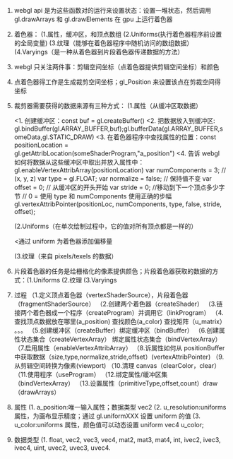 1. webgl api 是为这些函数对的运行来设置状态：设置一堆状态，然后调用 gl.drawArrays 和 gl.drawElements 在 gpu 上运行着色器
2. 着色器：
   (1.属性，缓冲区，和顶点数组
   (2.Uniforms(执行着色器程序前设置的全局变量)
   (3.纹理（能够在着色器程序中随机访问的数组数据）
   (4.Varyings（是一种从着色器到片段着色器传递数据的方法）
3. webgl 只关注两件事：剪辑空间坐标（点着色器提供剪辑空间坐标）和颜色
4. 点着色器得工作是生成裁剪空间坐标；gl_Position 来设置该点在剪裁空间得坐标
5. 裁剪器需要获得的数据来源有三种方式：
   (1.属性（从缓冲区取数据）

   <1. 创建缓冲区：const buf = gl.createBuffer()
   <2. 把数据放入到缓冲区: gl.bindBuffer(gl.ARRAY_BUFFER,buf);gl.bufferData(gl.ARRAY_BUFFER,someData,gl.STATIC_DRAW)
   <3. 在着色器程序中查找属性的位置：const positionLocation = gl.getAttribLocation(someShaderProgram,"a_position")
   <4. 告诉 webgl 如何将数据从这些缓冲区中取出并放入属性中：gl.enableVertexAttribArray(positionLocation)
   var numComponents = 3; // (x, y, z)
   var type = gl.FLOAT;
   var normalize = false; // 保持值不变
   var offset = 0; // 从缓冲区的开头开始
   var stride = 0; //移动到下一个顶点多少字节
   // 0 = 使用 type 和 numComponents 使用正确的步幅
   gl.vertexAttribPointer(positionLoc, numComponents, type, false, stride, offset);

   (2.Uniforms（在单次绘制过程中，它的值对所有顶点都是一样的）

   <通过 uniform 为着色器添加偏移量

   (3.纹理（来自 pixels/texels 的数据）

6. 片段着色器的任务是给栅格化的像素提供颜色；片段着色器获取的数据的方式：(1.Uniforms (2.纹理 (3.Varyings

7. 过程
   （1.定义顶点着色器（vertexShaderSource），片段着色器（fragmentShaderSource）
   （2.创建两个着色器（createShader）
   （3.链接两个着色器成一个程序（createProgram）并调用它（linkProgram）
   （4.查找顶点数据放在哪里(a_position) 查找颜色(a_color) 查找矩阵（u_matrix） 。。。
   （5.创建缓冲区（createBuffer）绑定缓冲区（bindBuffer）
   （6.创建属性状态集合（createVertexArray） 绑定属性状态集合（bindVertexArray）
   （7.启用属性（enableVertexAttribArray）
   （8.诉属性如何从 positionBuffer 中获取数据（size,type,normalize,stride,offset）(vertexAttribPointer)
   （9.从剪辑空间转换为像素(viewport)
   （10.清理 canvas（clearColor，clear）
   （11.使用程序（useProgram）
   （12.绑定属性/缓冲区集（bindVertexArray）
   （13.设置属性（primitiveType,offset,count）draw（drawArrays）

8. 属性
   (1. a_position:唯一输入属性；数据类型 vec2
   (2. u_resolution:uniforms 属性，为画布显示精度；通过 gl.uniformXXX 设置 uniform 的值
   (3. u_color:uniforms 属性，颜色值可以动态设置 uniform vec4 u_color;
9. 数据类型
   (1. float, vec2, vec3, vec4, mat2, mat3, mat4, int, ivec2, ivec3, ivec4, uint, uvec2, uvec3, uvec4.
